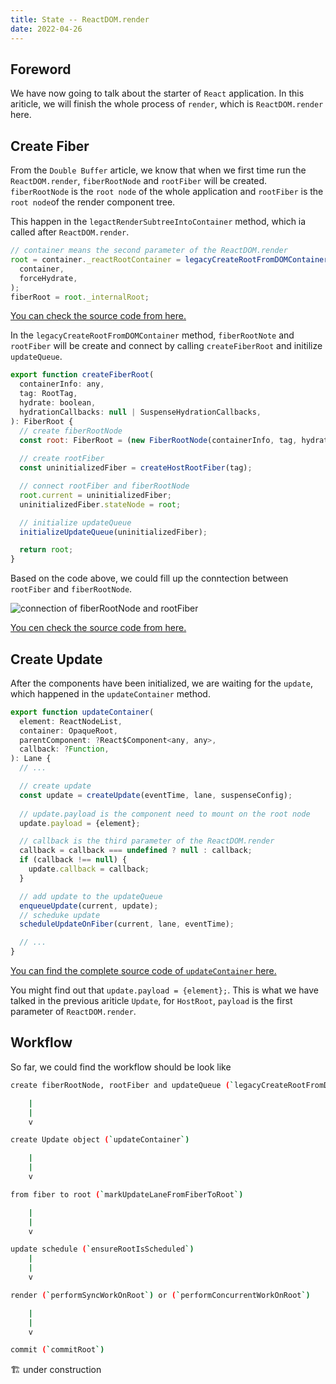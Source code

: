 ```yaml
---
title: State -- ReactDOM.render
date: 2022-04-26
---
```


## Foreword

We have now going to talk about the starter of `React` application. In this ariticle, we will finish the whole process of `render`, which is `ReactDOM.render` here.

## Create Fiber

From the `Double Buffer` article, we know that when we first time run the `ReactDOM.render`, `fiberRootNode` and `rootFiber` will be created. `fiberRootNode` is the `root node` of the whole application and `rootFiber` is the `root node`of the render component tree.

This happen in the `legactRenderSubtreeIntoContainer` method, which ia called after `ReactDOM.render`. 

```js
// container means the second parameter of the ReactDOM.render
root = container._reactRootContainer = legacyCreateRootFromDOMContainer(
  container,
  forceHydrate,
);
fiberRoot = root._internalRoot;
```
[You can check the source code from here.](https://github.com/facebook/react/blob/1fb18e22ae66fdb1dc127347e169e73948778e5a/packages/react-dom/src/client/ReactDOMLegacy.js#L193)

In the `legacyCreateRootFromDOMContainer` method, `fiberRootNote` and `rootFiber` will be create and connect by calling `createFiberRoot` and initilize `updateQueue`.

```js
export function createFiberRoot(
  containerInfo: any,
  tag: RootTag,
  hydrate: boolean,
  hydrationCallbacks: null | SuspenseHydrationCallbacks,
): FiberRoot {
  // create fiberRootNode
  const root: FiberRoot = (new FiberRootNode(containerInfo, tag, hydrate): any);
  
  // create rootFiber
  const uninitializedFiber = createHostRootFiber(tag);

  // connect rootFiber and fiberRootNode
  root.current = uninitializedFiber;
  uninitializedFiber.stateNode = root;

  // initialize updateQueue
  initializeUpdateQueue(uninitializedFiber);

  return root;
}
```

Based on the code above, we could fill up the conntection between `rootFiber` and `fiberRootNode`.

![connection of fiberRootNode and rootFiber](../images/reactDOM.jpg)

[You cen check the source code from here.](https://github.com/facebook/react/blob/1fb18e22ae66fdb1dc127347e169e73948778e5a/packages/react-reconciler/src/ReactFiberRoot.new.js#L97)

## Create Update

After the components have been initialized, we are waiting for the `update`, which happened in the `updateContainer` method.

```js
export function updateContainer(
  element: ReactNodeList,
  container: OpaqueRoot,
  parentComponent: ?React$Component<any, any>,
  callback: ?Function,
): Lane {
  // ...

  // create update
  const update = createUpdate(eventTime, lane, suspenseConfig);
  
  // update.payload is the component need to mount on the root node
  update.payload = {element};

  // callback is the third parameter of the ReactDOM.render
  callback = callback === undefined ? null : callback;
  if (callback !== null) {
    update.callback = callback;
  }

  // add update to the updateQueue
  enqueueUpdate(current, update);
  // scheduke update
  scheduleUpdateOnFiber(current, lane, eventTime);

  // ...
}
```

[You can find the complete source code of `updateContainer` here.](https://github.com/facebook/react/blob/1fb18e22ae66fdb1dc127347e169e73948778e5a/packages/react-reconciler/src/ReactFiberReconciler.new.js#L255)

You might find out that `update.payload = {element};`. This is what we have talked in the previous ariticle `Update`, for `HostRoot`, `payload` is the first parameter of `ReactDOM.render`.

## Workflow

So far, we could find the workflow should be look like

```sh
create fiberRootNode, rootFiber and updateQueue (`legacyCreateRootFromDOMContainer`)

    |
    |
    v

create Update object (`updateContainer`)

    |
    |
    v

from fiber to root (`markUpdateLaneFromFiberToRoot`)

    |
    |
    v

update schedule (`ensureRootIsScheduled`)
    |
    |
    v

render (`performSyncWorkOnRoot`) or (`performConcurrentWorkOnRoot`)

    |
    |
    v

commit (`commitRoot`)
```

🏗️ under construction

